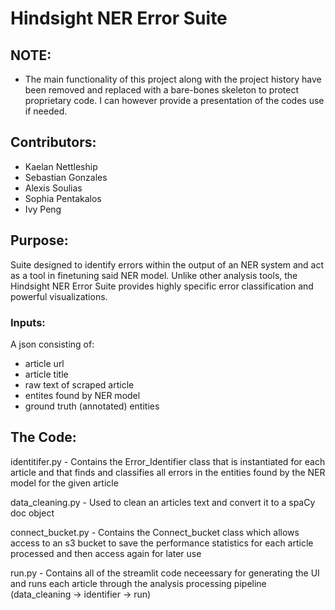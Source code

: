 # Hindsight NER Error Suite

## NOTE:
* The main functionality of this project along with the project history have been removed and replaced with a bare-bones skeleton to protect proprietary code. I can however provide a presentation of the codes use if needed. 

## Contributors:
* Kaelan Nettleship
* Sebastian Gonzales 
* Alexis Soulias
* Sophia Pentakalos
* Ivy Peng

## Purpose:
Suite designed to identify errors within the output of an NER system and act as a tool in finetuning said NER model. Unlike other analysis tools, the Hindsight NER Error Suite provides highly specific error classification and powerful visualizations.

### Inputs:
A json consisting of:
* article url
* article title
* raw text of scraped article
* entites found by NER model
* ground truth (annotated) entities

## The Code:

identitifer.py - Contains the Error_Identifier class that is instantiated for each article and that finds and classifies all errors in the entities found by the NER model for the given article 

data_cleaning.py - Used to clean an articles text and convert it to a spaCy doc object 

connect_bucket.py - Contains the Connect_bucket class which allows access to an s3 bucket to save the performance statistics for each article processed and then access again for later use

run.py - Contains all of the streamlit code neceessary for generating the UI and runs each article through the analysis processing pipeline (data_cleaning -> identifier -> run)







